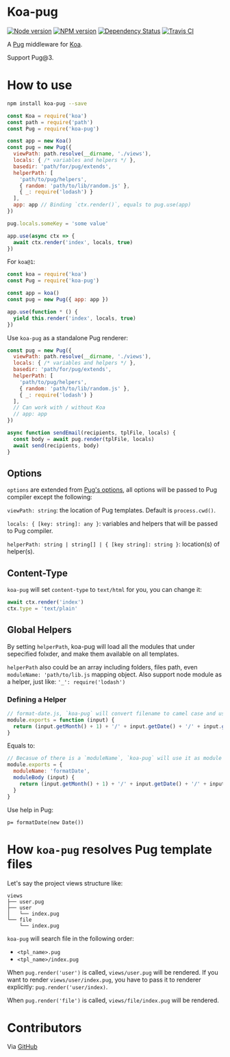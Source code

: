 # Koa-pug

[![Node version][node-image]][npm-url] [![NPM version][npm-image]][npm-url] [![Dependency Status][daviddm-image]][daviddm-url] [![Travis CI][travis-image]][travis-url]

A [Pug](https://github.com/pugjs) middleware for [Koa](http://koajs.com/).

Support Pug@3.

# How to use

```bash
npm install koa-pug --save
```

```js
const Koa = require('koa')
const path = require('path')
const Pug = require('koa-pug')

const app = new Koa()
const pug = new Pug({
  viewPath: path.resolve(__dirname, './views'),
  locals: { /* variables and helpers */ },
  basedir: 'path/for/pug/extends',
  helperPath: [
    'path/to/pug/helpers',
    { random: 'path/to/lib/random.js' },
    { _: require('lodash') }
  ],
  app: app // Binding `ctx.render()`, equals to pug.use(app)
})

pug.locals.someKey = 'some value'

app.use(async ctx => {
  await ctx.render('index', locals, true)
})
```

For `koa@1`:

```js
const koa = require('koa')
const Pug = require('koa-pug')

const app = koa()
const pug = new Pug({ app: app })

app.use(function * () {
  yield this.render('index', locals, true)
})
```

Use `koa-pug` as a standalone Pug renderer:

```js
const pug = new Pug({
  viewPath: path.resolve(__dirname, './views'),
  locals: { /* variables and helpers */ },
  basedir: 'path/for/pug/extends',
  helperPath: [
    'path/to/pug/helpers',
    { random: 'path/to/lib/random.js' },
    { _: require('lodash') }
  ],
  // Can work with / without Koa
  // app: app
})

async function sendEmail(recipients, tplFile, locals) {
  const body = await pug.render(tplFile, locals)
  await send(recipients, body)
}
```

## Options

`options` are extended from [Pug's options](https://pugjs.org/api/reference.html#options), all options will be passed to Pug compiler except the following:

`viewPath: string`: the location of Pug templates. Default is `process.cwd()`.

`locals: { [key: string]: any }`: variables and helpers that will be passed to Pug compiler.

`helperPath: string | string[] | { [key string]: string }`: location(s) of helper(s).

## Content-Type

`koa-pug` will set `content-type` to `text/html` for you, you can change it:

```js
await ctx.render('index')
ctx.type = 'text/plain'
```

## Global Helpers

By setting `helperPath`, koa-pug will load all the modules that under sepecified folxder, and make them available on all templates.

`helperPath` also could be an array including folders, files path, even `moduleName: 'path/to/lib.js` mapping object. Also support node module as a helper, just like: `'_': require('lodash')`

### Defining a Helper

```js
// format-date.js, `koa-pug` will convert filename to camel case and use it as module name
module.exports = function (input) {
  return (input.getMonth() + 1) + '/' + input.getDate() + '/' + input.getFullYear()
}
```

Equals to:

```js
// Becasue of there is a `moduleName`, `koa-pug` will use it as module name instead of filename
module.exports = {
  moduleName: 'formatDate',
  moduleBody (input) {
    return (input.getMonth() + 1) + '/' + input.getDate() + '/' + input.getFullYear()
  }
}
```

Use help in Pug:

```pug
p= formatDate(new Date())
```

# How `koa-pug` resolves Pug template files

Let's say the project views structure like:

```
views
├── user.pug
├── user
│   └── index.pug
└── file
    └── index.pug
```

`koa-pug` will search file in the following order:

- `<tpl_name>.pug`
- `<tpl_name>/index.pug`

When `pug.render('user')` is called, `views/user.pug` will be rendered. If you want to render `views/user/index.pug`, you have to pass it to renderer explicitly: `pug.render('user/index)`.

When `pug.render('file')` is called, `views/file/index.pug` will be rendered.

# Contributors

Via [GitHub](https://github.com/chrisyip/koa-pug/graphs/contributors)

[node-image]: https://img.shields.io/node/v/koa-pug.svg?style=flat-square
[npm-url]: https://npmjs.org/package/koa-pug
[npm-image]: https://img.shields.io/npm/v/koa-pug.svg?style=flat-square
[daviddm-url]: https://david-dm.org/chrisyip/koa-pug
[daviddm-image]: https://img.shields.io/david/chrisyip/koa-pug.svg?style=flat-square
[travis-url]: https://travis-ci.org/chrisyip/koa-pug
[travis-image]: https://img.shields.io/travis/chrisyip/koa-pug.svg?style=flat-square
